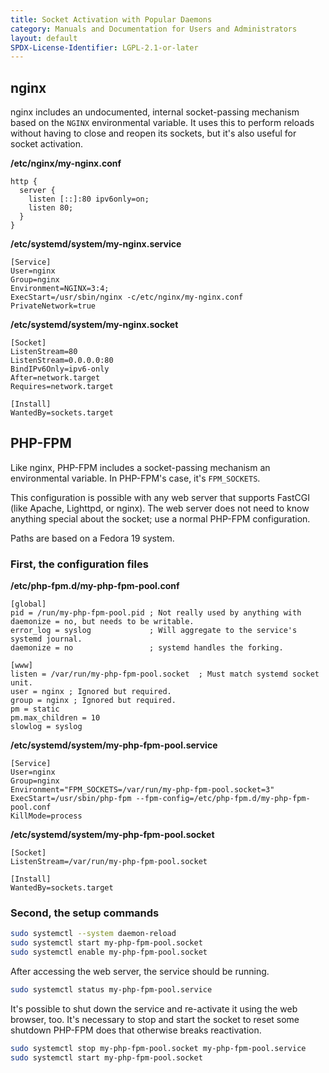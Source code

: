 ```yaml
---
title: Socket Activation with Popular Daemons
category: Manuals and Documentation for Users and Administrators
layout: default
SPDX-License-Identifier: LGPL-2.1-or-later
---
```


## nginx

nginx includes an undocumented, internal socket-passing mechanism based on the `NGINX` environmental variable.
It uses this to perform reloads without having to close and reopen its sockets, but it's also useful for socket activation.

**/etc/nginx/my-nginx.conf**

```
http {
  server {
    listen [::]:80 ipv6only=on;
    listen 80;
  }
}
```

**/etc/systemd/system/my-nginx.service**

```
[Service]
User=nginx
Group=nginx
Environment=NGINX=3:4;
ExecStart=/usr/sbin/nginx -c/etc/nginx/my-nginx.conf
PrivateNetwork=true
```

**/etc/systemd/system/my-nginx.socket**

```
[Socket]
ListenStream=80
ListenStream=0.0.0.0:80
BindIPv6Only=ipv6-only
After=network.target
Requires=network.target

[Install]
WantedBy=sockets.target
```

## PHP-FPM

Like nginx, PHP-FPM includes a socket-passing mechanism an environmental variable.
In PHP-FPM's case, it's `FPM_SOCKETS`.

This configuration is possible with any web server that supports FastCGI (like Apache, Lighttpd, or nginx).
The web server does not need to know anything special about the socket; use a normal PHP-FPM configuration.

Paths are based on a Fedora 19 system.

### First, the configuration files

**/etc/php-fpm.d/my-php-fpm-pool.conf**

```
[global]
pid = /run/my-php-fpm-pool.pid ; Not really used by anything with daemonize = no, but needs to be writable.
error_log = syslog             ; Will aggregate to the service's systemd journal.
daemonize = no                 ; systemd handles the forking.

[www]
listen = /var/run/my-php-fpm-pool.socket  ; Must match systemd socket unit.
user = nginx ; Ignored but required.
group = nginx ; Ignored but required.
pm = static
pm.max_children = 10
slowlog = syslog
```

**/etc/systemd/system/my-php-fpm-pool.service**

```
[Service]
User=nginx
Group=nginx
Environment="FPM_SOCKETS=/var/run/my-php-fpm-pool.socket=3"
ExecStart=/usr/sbin/php-fpm --fpm-config=/etc/php-fpm.d/my-php-fpm-pool.conf
KillMode=process
```

**/etc/systemd/system/my-php-fpm-pool.socket**

```
[Socket]
ListenStream=/var/run/my-php-fpm-pool.socket

[Install]
WantedBy=sockets.target
```

### Second, the setup commands

```sh
sudo systemctl --system daemon-reload
sudo systemctl start my-php-fpm-pool.socket
sudo systemctl enable my-php-fpm-pool.socket
```

After accessing the web server, the service should be running.

```sh
sudo systemctl status my-php-fpm-pool.service
```

It's possible to shut down the service and re-activate it using the web browser, too.
It's necessary to stop and start the socket to reset some shutdown PHP-FPM does that otherwise breaks reactivation.

```sh
sudo systemctl stop my-php-fpm-pool.socket my-php-fpm-pool.service
sudo systemctl start my-php-fpm-pool.socket
```

